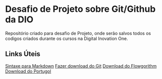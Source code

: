 # Desafio de Projeto sobre Git/Github da DIO
Repositório criado para desafio de Projeto, onde serão salvos todos os codigos criados durante os cursos na Digital Inovation One.


## Links Úteis
[Sintaxe para Markdown](https://www.markdownguide.org/getting-started/) 
[Fazer download do Git](https://git-scm.com/download/win) 
[Download do Flowgorithm](http://www.flowgorithm.org/download/index.html) 
[Download do Portugol](https://github.com/UNIVALI-LITE/Portugol-Studio/releases) 
